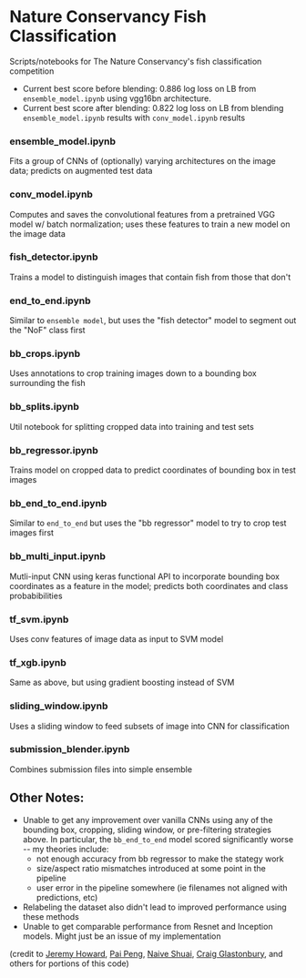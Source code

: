 # Nature Conservancy Fish Classification
Scripts/notebooks for The Nature Conservancy's fish classification competition

- Current best score before blending: 0.886 log loss on LB from `ensemble_model.ipynb` using vgg16bn architecture.
- Current best score after blending: 0.822 log loss on LB from blending `ensemble_model.ipynb` results with `conv_model.ipynb` results

### ensemble_model.ipynb
Fits a group of CNNs of (optionally) varying architectures on the image data; predicts on augmented test data

### conv_model.ipynb
Computes and saves the convolutional features from a pretrained VGG model w/ batch normalization; uses these features to train a new model on the image data

### fish_detector.ipynb
Trains a model to distinguish images that contain fish from those that don't

### end_to_end.ipynb
Similar to `ensemble model`, but uses the "fish detector" model to segment out the "NoF" class first

### bb_crops.ipynb
Uses annotations to crop training images down to a bounding box surrounding the fish

### bb_splits.ipynb
Util notebook for splitting cropped data into training and test sets

### bb_regressor.ipynb
Trains model on cropped data to predict coordinates of bounding box in test images

### bb_end_to_end.ipynb
Similar to `end_to_end` but uses the "bb regressor" model to try to crop test images first

### bb_multi_input.ipynb
Mutli-input CNN using keras functional API to incorporate bounding box coordinates as a feature in the model; predicts both coordinates and class probabibilities

### tf_svm.ipynb
Uses conv features of image data as input to SVM model

### tf_xgb.ipynb
Same as above, but using gradient boosting instead of SVM

### sliding_window.ipynb
Uses a sliding window to feed subsets of image into CNN for classification

### submission_blender.ipynb
Combines submission files into simple ensemble

## Other Notes:
- Unable to get any improvement over vanilla CNNs using any of the bounding box, cropping, sliding window, or pre-filtering strategies above. In particular, the `bb_end_to_end` model scored significantly worse -- my theories include: 
  -  not enough accuracy from bb regressor to make the stategy work
  - size/aspect ratio mismatches introduced at some point in the pipeline
  - user error in the pipeline somewhere (ie filenames not aligned with predictions, etc)
- Relabeling the dataset also didn't lead to improved performance using these methods
- Unable to get comparable performance from Resnet and Inception models. Might just be an issue of my implementation

(credit to <a href="http://course.fast.ai/">Jeremy Howard</a>, <a href="https://github.com/pengpaiSH/Kaggle_NCFM">Pai Peng</a>, <a href="https://www.kaggle.com/c/the-nature-conservancy-fisheries-monitoring/discussion/25902"> Naive Shuai</a>, <a href="https://www.kaggle.com/craigglastonbury/the-nature-conservancy-fisheries-monitoring/using-inceptionv3-features-svm-classifier">Craig Glastonbury</a>, and others for portions of this code)
